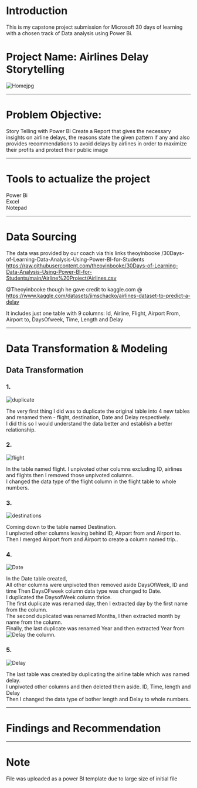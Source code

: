 
 
 
# Introduction
This is my capstone project submission for Microsoft 30 days of learning with a chosen track of Data analysis using Power Bi.


# Project Name: Airlines Delay Storytelling

![Homejpg](https://user-images.githubusercontent.com/92920156/177653080-fb93b348-cb45-43e6-81f4-b563eb5564c5.jpg)

---
# Problem Objective:   
Story Telling with Power BI
Create a Report that gives the necessary insights on airline delays, the reasons state the given pattern if any and also provides recommendations to avoid delays by airlines in order to maximize their profits and protect their public image



---

# Tools to actualize the project

Power Bi<br>
Excel<br>
Notepad<br>

---
# Data Sourcing

The data was provided by our coach via this links 
theoyinbooke /30Days-of-Learning-Data-Analysis-Using-Power-BI-for-Students
https://raw.githubusercontent.com/theoyinbooke/30Days-of-Learning-Data-Analysis-Using-Power-BI-for-Students/main/Airline%20Project/Airlines.csv

@Theoyinbooke though he gave credit to kaggle.com @ https://www.kaggle.com/datasets/jimschacko/airlines-dataset-to-predict-a-delay

It includes just one table with 9 columns: Id, Airline, Flight, Airport From, Airport to, DaysOfweek, Time, Length and Delay


---

# Data Transformation & Modeling

## Data Transformation

### 1.
![duplicate](https://user-images.githubusercontent.com/92920156/179702740-c163641b-ac54-408a-a314-d4c3a3b560d7.jpg)


The very first thing I did was to duplicate the original table into 4 new tables and renamed them - flight, destination, Date and Delay respectively.<br>
I did this so I would understand the data better and establish a better relationship. <br>

### 2.
![flight](https://user-images.githubusercontent.com/92920156/179702981-897bcc4c-09e4-4f10-bcb3-5c809df3b02b.jpg)

In the table named flight. I unpivoted other columns excluding ID, airlines and flights then I removed those unpivoted columns..<br>
I changed the data type of the flight column in the flight table to whole numbers.

### 3.
![destinations](https://user-images.githubusercontent.com/92920156/179703190-87af8832-108a-45de-be85-3f2edf3ec712.jpg)

Coming down to the table named Destination. <br>
I unpivoted other columns leaving behind ID, Airport from and Airport to.<br>
Then I merged Airport from and Airport to create a column named trip..<br>

### 4.
![Date](https://user-images.githubusercontent.com/92920156/179703333-dd098f74-026a-4f03-ae44-fd8f0c621b0b.jpg)

In the Date table created, <br>
All other columns were unpivoted then removed aside DaysOfWeek, ID and time 
Then DaysOFweek column data type was changed to Date.<br>
I duplicated the DaysofWeek column thrice.<br>
The first duplicate was renamed day, then I extracted day by the first name from the column.<br>
The second duplicated was renamed Months, I then extracted month by name from the column.<br>
Finally, the last duplicate was renamed Year and then extracted Year from![Delay](https://user-images.githubusercontent.com/92920156/179704103-f6be8e41-ff8c-40e9-bca3-093c4d1c6977.jpg)
 the column.<br>


### 5.
![Delay](https://user-images.githubusercontent.com/92920156/179704129-404a99d3-cace-4b94-ba2f-42af6f687114.jpg)

The last table was created by duplicating the airline table which was named delay.<br>
I unpivoted other columns and then deleted them aside. ID, Time, length and Delay<br>
Then I changed the data type of bother length and Delay to whole numbers.<br>











---
# Findings and Recommendation




---
# Note
File was uploaded as a power BI template due to large size of initial file
